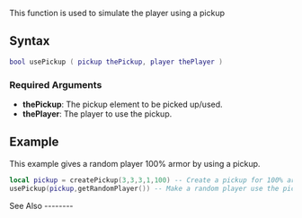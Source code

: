 This function is used to simulate the player using a pickup

Syntax
------

``` lua
bool usePickup ( pickup thePickup, player thePlayer )    
```

### Required Arguments

-   **thePickup**: The pickup element to be picked up/used.
-   **thePlayer**: The player to use the pickup.

Example
-------

<section name="Server" class="server" show="true">
This example gives a random player 100% armor by using a pickup.

``` lua
local pickup = createPickup(3,3,3,1,100) -- Create a pickup for 100% armor
usePickup(pickup,getRandomPlayer()) -- Make a random player use the pickup (shall recieve 100% armor)
```

</section>
See Also
--------
